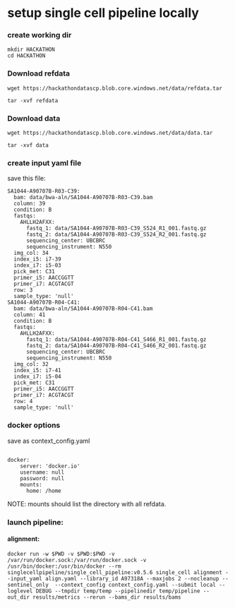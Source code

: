 
# setup single cell pipeline locally

### create working dir

```
mkdir HACKATHON
cd HACKATHON
```


### Download refdata


```
wget https://hackathondatascp.blob.core.windows.net/data/refdata.tar

tar -xvf refdata
```


### Download data

```
wget https://hackathondatascp.blob.core.windows.net/data/data.tar

tar -xvf data
```


### create input yaml file

save this file: 
```
SA1044-A90707B-R03-C39:
  bam: data/bwa-aln/SA1044-A90707B-R03-C39.bam
  column: 39
  condition: B
  fastqs:
    AHLLH2AFXX:
      fastq_1: data/SA1044-A90707B-R03-C39_S524_R1_001.fastq.gz
      fastq_2: data/SA1044-A90707B-R03-C39_S524_R2_001.fastq.gz
      sequencing_center: UBCBRC
      sequencing_instrument: N550
  img_col: 34
  index_i5: i7-39
  index_i7: i5-03
  pick_met: C31
  primer_i5: AACCGGTT
  primer_i7: ACGTACGT
  row: 3
  sample_type: 'null'
SA1044-A90707B-R04-C41:
  bam: data/bwa-aln/SA1044-A90707B-R04-C41.bam
  column: 41
  condition: B
  fastqs:
    AHLLH2AFXX:
      fastq_1: data/SA1044-A90707B-R04-C41_S466_R1_001.fastq.gz
      fastq_2: data/SA1044-A90707B-R04-C41_S466_R2_001.fastq.gz
      sequencing_center: UBCBRC
      sequencing_instrument: N550
  img_col: 32
  index_i5: i7-41
  index_i7: i5-04
  pick_met: C31
  primer_i5: AACCGGTT
  primer_i7: ACGTACGT
  row: 4
  sample_type: 'null'
```


### docker options

save as context_config.yaml

```

docker:
    server: 'docker.io'
    username: null
    password: null
    mounts:
      home: /home
```

NOTE: mounts should list the directory with all refdata.



### launch pipeline:


#### alignment:
```
docker run -w $PWD -v $PWD:$PWD -v /var/run/docker.sock:/var/run/docker.sock -v /usr/bin/docker:/usr/bin/docker --rm  singlecellpipeline/single_cell_pipeline:v0.5.6 single_cell alignment --input_yaml align.yaml --library_id A97318A --maxjobs 2 --nocleanup --sentinel_only  --context_config context_config.yaml --submit local --loglevel DEBUG --tmpdir temp/temp --pipelinedir temp/pipeline --out_dir results/metrics --rerun --bams_dir results/bams
```

